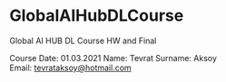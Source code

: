 # GlobalAIHubDLCourse
Global AI HUB DL Course HW and Final


Course Date: 01.03.2021
Name: Tevrat
Surname: Aksoy  
Email: tevrataksoy@hotmail.com
